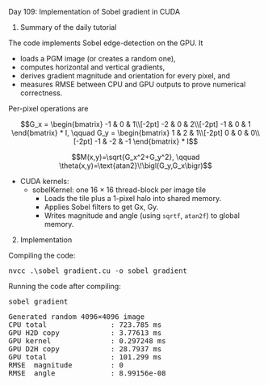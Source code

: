 Day 109: Implementation of Sobel gradient in CUDA

1) Summary of the daily tutorial

The code implements Sobel edge-detection on the GPU. It
- loads a PGM image (or creates a random one),
- computes horizontal and vertical gradients,
- derives gradient magnitude and orientation for every pixel, and
- measures RMSE between CPU and GPU outputs to prove numerical correctness.

Per-pixel operations are

```math
G_x =
\begin{bmatrix}
-1 &  0 &  1\\[-2pt]
-2 &  0 &  2\\[-2pt]
-1 &  0 &  1
\end{bmatrix} * I,
\qquad
G_y =
\begin{bmatrix}
 1 &  2 &  1\\[-2pt]
 0 &  0 &  0\\[-2pt]
-1 & -2 & -1
\end{bmatrix} * I
```

```math
M(x,y)=\sqrt{G_x^2+G_y^2},
\qquad
\theta(x,y)=\text{atan2}\!\bigl(G_y,G_x\bigr)
```

- CUDA kernels:
  - sobelKernel: one 16 × 16 thread-block per image tile
    - Loads the tile plus a 1-pixel halo into shared memory.
    - Applies Sobel filters to get Gx, Gy.
    - Writes magnitude and angle (using `sqrtf`, `atan2f`) to global memory.

2) Implementation

Compiling the code:

<pre>nvcc .\sobel_gradient.cu -o sobel_gradient</pre>

Running the code after compiling:

<pre>sobel_gradient</pre>

<pre>Generated random 4096×4096 image
CPU total               : 723.785 ms
GPU H2D copy            : 3.77613 ms
GPU kernel              : 0.297248 ms
GPU D2H copy            : 28.7937 ms
GPU total               : 101.299 ms
RMSE  magnitude         : 0
RMSE  angle             : 8.99156e-08</pre>